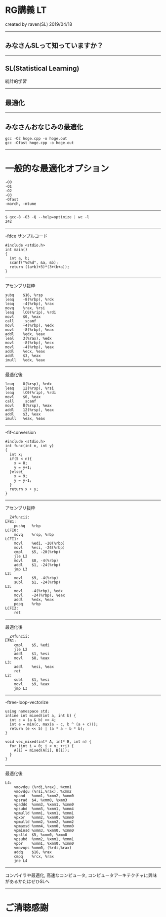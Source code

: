 # RG講義 LT

created by raven(SL)
2019/04/18


---


## みなさんSLって知っていますか？

---

## SL(Statistical Learning)

統計的学習

---

## 最適化

---

## みなさんおなじみの最適化

```
gcc -O2 hoge.cpp -o hoge.out
gcc -Ofast hoge.cpp -o hoge.out
```

---

# 一般的な最適化オプション

```
-O0
-O1
-O2
-O3
-Ofast
-march, -mtune 
```

---

```
$ gcc-8 -O3 -Q --help=optimize | wc -l
242
```

---

-fdce
サンプルコード
```
#include <stdio.h>
int main()
{
  int a, b;
  scanf("%d%d", &a, &b);
  return ((a+b)+3)*(3+(b+a));
}
```

---

アセンブリ抜粋

```
subq	$16, %rsp
leaq	-8(%rbp), %rdx
leaq	-4(%rbp), %rax
movq	%rax, %rsi
leaq	lC0(%rip), %rdi
movl	$0, %eax
call	_scanf
movl	-4(%rbp), %edx
movl	-8(%rbp), %eax
addl	%edx, %eax
leal	3(%rax), %edx
movl	-8(%rbp), %ecx
movl	-4(%rbp), %eax
addl	%ecx, %eax
addl	$3, %eax
imull	%edx, %eax
```

---

最適化後

```
leaq	8(%rsp), %rdx
leaq	12(%rsp), %rsi
leaq	lC0(%rip), %rdi
movl	$0, %eax
call	_scanf
movl	8(%rsp), %eax
addl	12(%rsp), %eax
addl	$3, %eax
imull	%eax, %eax
```

---

-fif-conversion

```
#include <stdio.h>
int func(int n, int y)
{
  int x;
  if(5 < n){
    x = 8;
    y = y+1;
  }else{
    x = 9;
    y = y-1;
  }
  return x + y;
}
```

---

アセンブリ抜粋
```
__Z4funcii:
LFB1:
	pushq	%rbp
LCFI0:
	movq	%rsp, %rbp
LCFI1:
	movl	%edi, -20(%rbp)
	movl	%esi, -24(%rbp)
	cmpl	$5, -20(%rbp)
	jle	L2
	movl	$8, -4(%rbp)
	addl	$1, -24(%rbp)
	jmp	L3
L2:
	movl	$9, -4(%rbp)
	subl	$1, -24(%rbp)
L3:
	movl	-4(%rbp), %edx
	movl	-24(%rbp), %eax
	addl	%edx, %eax
	popq	%rbp
LCFI2:
	ret
```

---


最適化後
```
__Z4funcii:
LFB1:
	cmpl	$5, %edi
	jle	L2
	addl	$1, %esi
	movl	$8, %eax
L3:
	addl	%esi, %eax
	ret
L2:
	subl	$1, %esi
	movl	$9, %eax
	jmp	L3
```

---

-ftree-loop-vectorize

```
using namespace std;
inline int mixed(int a, int b) {
  int c = (a & b) >> 4;
  int e = min(c, max(a - c, b ^ (a + c)));
  return (e << 5) | (a * a - b * b);
}

void vec_mixed(int* A, int* B, int n) {
  for (int i = 0; i < n; ++i) {
    A[i] = mixed(A[i], B[i]);
  }
}
```

---

最適化後
```
L4:
	vmovdqu	(%rdi,%rax), %xmm1
	vmovdqu	(%rsi,%rax), %xmm2
	vpand	%xmm1, %xmm2, %xmm0
	vpsrad	$4, %xmm0, %xmm3
	vpaddd	%xmm3, %xmm1, %xmm0
	vpsubd	%xmm3, %xmm1, %xmm4
	vpmulld	%xmm1, %xmm1, %xmm1
	vpxor	%xmm2, %xmm0, %xmm0
	vpmulld	%xmm2, %xmm2, %xmm2
	vpmaxsd	%xmm4, %xmm0, %xmm0
	vpminsd	%xmm3, %xmm0, %xmm0
	vpslld	$5, %xmm0, %xmm0
	vpsubd	%xmm2, %xmm1, %xmm1
	vpor	%xmm1, %xmm0, %xmm0
	vmovups	%xmm0, (%rdi,%rax)
	addq	$16, %rax
	cmpq	%rcx, %rax
	jne	L4
```


---

コンパイラや最適化, 高速なコンピュータ, コンピュータアーキテクチャに興味があるかたはぜひSLへ

---

# ご清聴感謝
